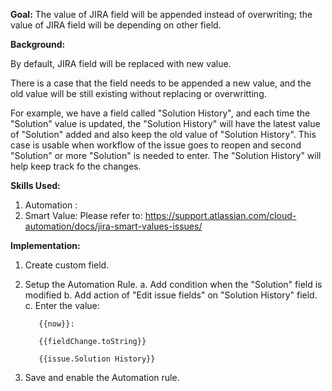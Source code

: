 **Goal:**
The value of JIRA field will be appended instead of overwriting; the value of JIRA field will be depending on other field.

**Background:**

By default, JIRA field will be replaced with new value. 

There is a case that the field needs to be appended a new value, and the old value will be still existing without replacing or overwritting.

For example, we have a field called "Solution History", and each time the "Solution" value is updated, the "Solution History" will have the latest value of "Solution" added and also keep the old value  of "Solution History". This case is usable when workflow of the issue goes to reopen and second "Solution" or more "Solution" is needed to enter. The "Solution History" will help keep track fo the changes.

**Skills Used:**
1. Automation : 
2. Smart Value: Please refer to: https://support.atlassian.com/cloud-automation/docs/jira-smart-values-issues/

**Implementation:**
1. Create custom field.
2. Setup the Automation Rule.
   a. Add condition when the "Solution" field is modified
   b. Add action of "Edit issue fields" on "Solution History" field.
   c. Enter the value:
   ```
      {{now}}: 

      {{fieldChange.toString}}

      {{issue.Solution History}}
   ```

3. Save and enable the Automation rule.
